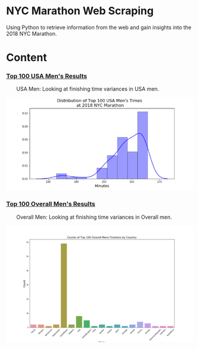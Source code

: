 # NYC Marathon Web Scraping
Using Python  to retrieve information from the web and gain insights into the 2018 NYC Marathon.

# Content
### [Top 100 USA Men's Results](https://github.com/adambens/NYC_Marathon_Web_Scraping/blob/master/NYC%20Marathon%202018.ipynb)
&nbsp;&nbsp;&nbsp;&nbsp;&nbsp;&nbsp; USA Men: Looking at finishing time variances in USA men. 

<img width="600" alt="Finishing Times Distribution" src="https://github.com/adambens/NYC_Marathon_Web_Scraping/blob/master/Figures/MinutesDistribution.png">

### [Top 100 Overall Men's Results](https://github.com/adambens/NYC_Marathon_Web_Scraping/blob/master/NYC%20Marathon%202018%20-%20Overall%20Men's%20Results.ipynb)
&nbsp;&nbsp;&nbsp;&nbsp;&nbsp;&nbsp; Overall Men: Looking at finishing time variances in Overall men. 

<img width="600" alt="Finishing Times Distribution" src="https://github.com/adambens/NYC_Marathon_Web_Scraping/blob/master/Figures/By-Country.png">

